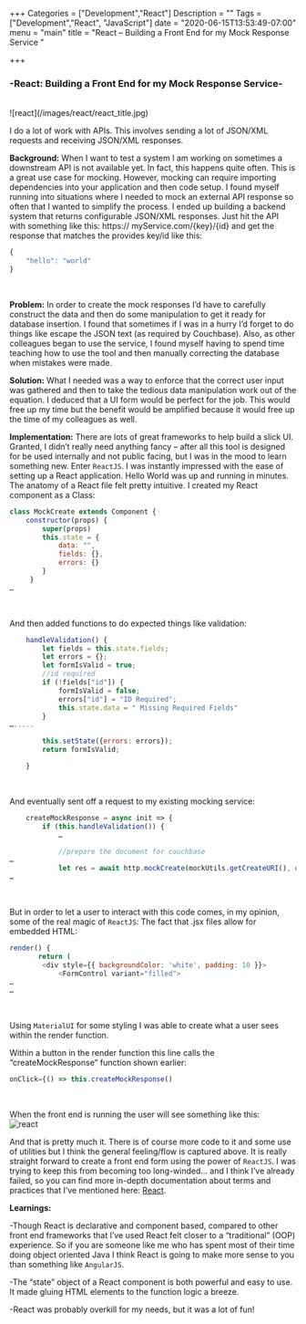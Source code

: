 +++
Categories = ["Development","React"]
Description = ""
Tags = ["Development","React", "JavaScript"]
date = "2020-06-15T13:53:49-07:00"
menu = "main"
title = "React – Building a Front End for my Mock Response Service "

+++

### -React: Building a Front End for my Mock Response Service-

<br>
![react](/images/react/react_title.jpg)
<br>

I do a lot of work with APIs. This involves sending a lot of JSON/XML requests and receiving JSON/XML responses. 
<br>

**Background:** 
When I want to test a system I am working on sometimes a downstream API is not available yet. In fact, this happens quite often. This is a great use case for mocking. However, mocking can require importing dependencies into your application and then code setup. I found myself running into situations where I needed to mock an external API response so often that I wanted to simplify the process. I ended up building a backend system that returns configurable JSON/XML responses. Just hit the API with something like this: https:// myService.com/{key}/{id} and get the response that matches the provides key/id like this:
```javascript
{
    "hello": "world"
}
```
<br>

**Problem:**
In order to create the mock responses I’d have to carefully construct the data and then do some manipulation to get it ready for database insertion. I found that sometimes if I was in a hurry I’d forget to do things like escape the JSON text (as required by Couchbase). Also, as other colleagues began to use the service, I found myself having to spend time teaching how to use the tool and then manually correcting the database when mistakes were made. 
<br>

**Solution:**
What I needed was a way to enforce that the correct user input was gathered and then to take the tedious data manipulation work out of the equation. I deduced that a UI form would be perfect for the job. This would free up my time but the benefit would be amplified because it would free up the time of my colleagues as well. 
<br>

**Implementation:**
There are lots of great frameworks to help build a slick UI. Granted, I didn’t really need anything fancy – after all this tool is designed for be used internally and not public facing, but I was in the mood to learn something new. Enter `ReactJS`. I was instantly impressed with the ease of setting up a React application. Hello World was up and running in minutes. The anatomy of a React file felt pretty intuitive. I created my React component as a Class:
```javascript
class MockCreate extends Component {
    constructor(props) {
        super(props)
        this.state = {
            data: "",
            fields: {},
            errors: {}
        }
     }
…
```
<br>

And then added functions to do expected things like validation:
```javascript
    handleValidation() {
        let fields = this.state.fields;
        let errors = {};
        let formIsValid = true;
        //id required
        if (!fields["id"]) {
            formIsValid = false;
            errors["id"] = "ID Required";
            this.state.data = " Missing Required Fields"
        }
….....

        this.setState({errors: errors});
        return formIsValid;

    }
```
<br>

And eventually sent off a request to my existing mocking service:
```javascript
    createMockResponse = async init => {
        if (this.handleValidation()) {
            …

            //prepare the document for couchbase
…    
            let res = await http.mockCreate(mockUtils.getCreateURI(), document);
…
```
<br>

But in order to let a user to interact with this code comes, in my opinion, some of the real magic of `ReactJS`: The fact that .jsx files allow for embedded HTML:
```javascript
render() {
       return (
        <div style={{ backgroundColor: 'white', padding: 10 }}>
            <FormControl variant="filled">
…
…
```
<br>

Using `MaterialUI` for some styling I was able to create what a user sees within the render function. 
<br>

Within a button in the render function this line calls the “createMockResponse” function shown earlier:
```javascript
onClick={() => this.createMockResponse()
```
<br>

When the front end is running the user will see something like this:
<br>
![react](/images/react/view.jpg)
<br>

And that is pretty much it. There is of course more code to it and some use of utilities but I think the general feeling/flow is captured above. It is really straight forward to create a front end form using the power of `ReactJS`. I was trying to keep this from becoming too long-winded… and I think I’ve already failed, so you can find more in-depth documentation about terms and practices that I’ve mentioned here: [React](https://reactjs.org/docs/react-component.html). 
<br>

**Learnings:**

-Though React is declarative and component based, compared to other front end frameworks that I’ve used React felt closer to a “traditional” (OOP) experience. So if you are someone like me who has spent most of their time doing object oriented Java I think React is going to make more sense to you than something like `AngularJS`.
 
-The “state” object of a React component is both powerful and easy to use. It made gluing HTML elements to the function logic a breeze. 
 
-React was probably overkill for my needs, but it was a lot of fun! 